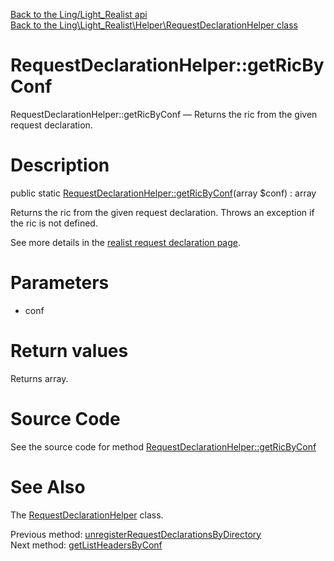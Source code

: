 [Back to the Ling/Light_Realist api](https://github.com/lingtalfi/Light_Realist/blob/master/doc/api/Ling/Light_Realist.md)<br>
[Back to the Ling\Light_Realist\Helper\RequestDeclarationHelper class](https://github.com/lingtalfi/Light_Realist/blob/master/doc/api/Ling/Light_Realist/Helper/RequestDeclarationHelper.md)


RequestDeclarationHelper::getRicByConf
================



RequestDeclarationHelper::getRicByConf — Returns the ric from the given request declaration.




Description
================


public static [RequestDeclarationHelper::getRicByConf](https://github.com/lingtalfi/Light_Realist/blob/master/doc/api/Ling/Light_Realist/Helper/RequestDeclarationHelper/getRicByConf.md)(array $conf) : array




Returns the ric from the given request declaration.
Throws an exception if the ric is not defined.

See more details in the [realist request declaration page](https://github.com/lingtalfi/Light_Realist/blob/master/doc/pages/request-declaration.md).




Parameters
================


- conf

    


Return values
================

Returns array.








Source Code
===========
See the source code for method [RequestDeclarationHelper::getRicByConf](https://github.com/lingtalfi/Light_Realist/blob/master/Helper/RequestDeclarationHelper.php#L99-L107)


See Also
================

The [RequestDeclarationHelper](https://github.com/lingtalfi/Light_Realist/blob/master/doc/api/Ling/Light_Realist/Helper/RequestDeclarationHelper.md) class.

Previous method: [unregisterRequestDeclarationsByDirectory](https://github.com/lingtalfi/Light_Realist/blob/master/doc/api/Ling/Light_Realist/Helper/RequestDeclarationHelper/unregisterRequestDeclarationsByDirectory.md)<br>Next method: [getListHeadersByConf](https://github.com/lingtalfi/Light_Realist/blob/master/doc/api/Ling/Light_Realist/Helper/RequestDeclarationHelper/getListHeadersByConf.md)<br>

